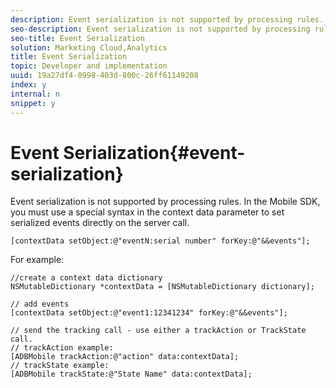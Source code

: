 ```yaml
---
description: Event serialization is not supported by processing rules. In the Mobile SDK, you must use a special syntax in the context data parameter to set serialized events directly on the server call.
seo-description: Event serialization is not supported by processing rules. In the Mobile SDK, you must use a special syntax in the context data parameter to set serialized events directly on the server call.
seo-title: Event Serialization
solution: Marketing Cloud,Analytics
title: Event Serialization
topic: Developer and implementation
uuid: 19a27df4-0998-403d-800c-26ff61149208
index: y
internal: n
snippet: y
---
```


# Event Serialization{#event-serialization}

Event serialization is not supported by processing rules. In the Mobile SDK, you must use a special syntax in the context data parameter to set serialized events directly on the server call.

```
[contextData setObject:@"eventN:serial number" forKey:@"&&events"];
```

For example:

```
//create a context data dictionary 
NSMutableDictionary *contextData = [NSMutableDictionary dictionary]; 
 
// add events 
[contextData setObject:@"event1:12341234" forKey:@"&&events"]; 
 
// send the tracking call - use either a trackAction or TrackState call. 
// trackAction example: 
[ADBMobile trackAction:@"action" data:contextData]; 
// trackState example: 
[ADBMobile trackState:@"State Name" data:contextData]; 

```

